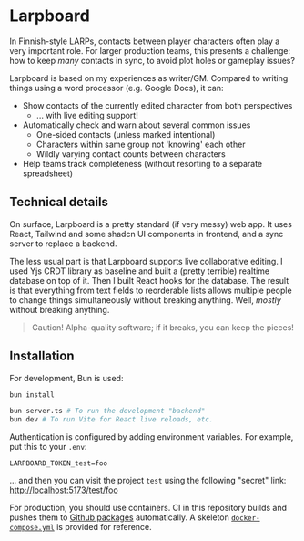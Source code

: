 # Larpboard

In Finnish-style LARPs, contacts between player characters often play a
very important role. For larger production teams, this presents a challenge:
how to keep _many_ contacts in sync, to avoid plot holes or gameplay issues?

Larpboard is based on my experiences as writer/GM. Compared to writing things
using a word processor (e.g. Google Docs), it can:

- Show contacts of the currently edited character from both perspectives
  - ... with live editing support!
- Automatically check and warn about several common issues
  - One-sided contacts (unless marked intentional)
  - Characters within same group not 'knowing' each other
  - Wildly varying contact counts between characters
- Help teams track completeness (without resorting to a separate spreadsheet)

## Technical details

On surface, Larpboard is a pretty standard (if very messy) web app.
It uses React, Tailwind and some shadcn UI components in frontend,
and a sync server to replace a backend.

The less usual part is that Larpboard supports live collaborative editing.
I used Yjs CRDT library as baseline and built a (pretty terrible) realtime
database on top of it. Then I built React hooks for the database. The result
is that everything from text fields to reorderable lists allows multiple
people to change things simultaneously without breaking anything.
Well, _mostly_ without breaking anything.

> Caution! Alpha-quality software; if it breaks, you can keep the pieces!

## Installation

For development, Bun is used:

```sh
bun install

bun server.ts # To run the development "backend"
bun dev # To run Vite for React live reloads, etc.
```

Authentication is configured by adding environment variables.
For example, put this to your `.env`:

```
LARPBOARD_TOKEN_test=foo
```

... and then you can visit the project `test` using the following "secret" link:
[http://localhost:5173/test/foo](http://localhost:5173/test/foo)

For production, you should use containers. CI in this repository builds and
pushes them to [Github packages](https://github.com/bensku?tab=packages&repo_name=larpboard)
automatically. A skeleton [`docker-compose.yml`](/containers/docker-compose.yml)
is provided for reference.